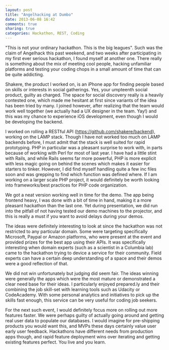 ```yaml
---
layout: post
title: "Angelhacking at Dumbo"
date: 2013-06-08 16:42
comments: true
sharing: true
categories: Hackathon, REST, Coding
---
```


"This is not your ordinary hackathon. This is the big leagues". Such was the claim of Angelhack this past weekend, and two weeks after participating in my first ever serious hackathon, I found myself at another one. There really is something about the mix of meeting cool people, hacking unfamiliar platforms and testing your coding chops in a small amount of time that can be quite addicting.

Shakere, the product I worked on, is an iPhone app for finding people based on skills or interests in social gatherings. Yes, your umpteenth social product, guilty as charged. The space for social discovery really is a heavily contested one, which made me hesitant at first since variants of the idea has been tried by many. I joined however, after realizing that the team would work well together (we actually had a UX designer in the team. Yay!) and this was my chance to experience iOS development, even though I would be developing the backend.

I worked on rolling a RESTful API (https://github.com/shakere/backend), working on the LAMP stack. Though I have not worked too much on LAMP backends before, I must admit that the stack is well suited for rapid prototyping. PHP in particular was a pleasant surprise to work with, in parts because of working with Perl for most of last year. I have had a little stint with Rails, and while Rails seems far more powerful, PHP is more explicit with less magic going on behind the scenes which makes it easier for starters to tinker. However, I did find myself handling quite a few inc files soon and was grepping to find which function was defined where. If I am working on a larger scale PHP project, it would definitely be worth looking into frameworks/best practices for PHP code organization.

We got a neat version working well in time for the demo. The app being frontend heavy, I was done with a bit of time in hand, making it a more pleasant hackathon than the last one. Yet during presentation, we did run into the pitfall of not having tested our demo machines to the projector, and this is really a must if you want to avoid delays during your demos.

The ideas were definitely interesting to look at since the hackathon was not restricted to any particular domain. Some were targeting specifically Microsoft, Paypal or Amazon platforms, who were present at the event and provided prizes for the best app using their APIs. It was specifically interesting when domain experts (such as a scientist in a Columbia lab) came to the hackathon trying to device a service for their community. Field experts can have a certain deep understanding of a space and their demos were a good reflection of that.

We did not win unfortunately but judging did seem fair. The ideas winning were generally the apps which were the most mature or demonstrated a clear need base for their ideas. I particularly enjoyed prepared.ly and their combining the job skill-set with learning tools such as Udacity or CodeAcademy. With some personal analytics and initiatives to pick up the skills fast enough, this service can be very useful for coding job seekers.

For the next such event, I would definitely focus more on rolling out more features faster. We were perhaps guilty of actually going around and getting real user data to populate our databases. I would imagine for pre-shipping products you would want this, and MVPs these days certainly value user early user feedback. Hackathons have different needs from production apps though, and rapid feature deployment wins over iterating and getting existing features perfect. You live and you learn.